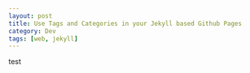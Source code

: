 ```yaml
---
layout: post
title: Use Tags and Categories in your Jekyll based Github Pages
category: Dev
tags: [web, jekyll]
---
```


test
